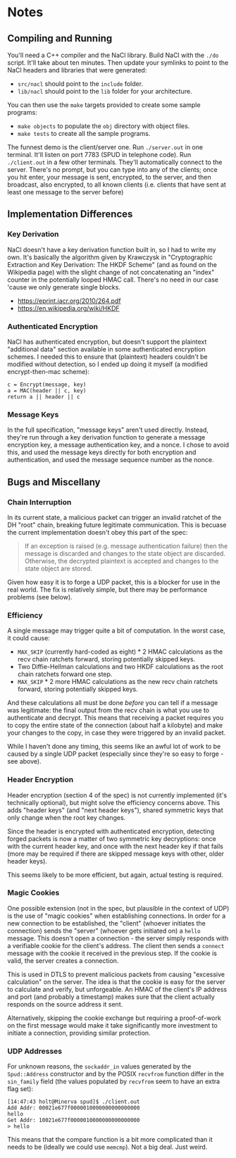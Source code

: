 # Notes

## Compiling and Running

You'll need a C++ compiler and the NaCl library.  Build NaCl with the `./do`
script.  It'll take about ten minutes.  Then update your symlinks to point to
the NaCl headers and libraries that were generated:
 - `src/nacl` should point to the `include` folder.
 - `lib/nacl` should point to the `lib` folder for your architecture.

You can then use the `make` targets provided to create some sample programs:
 - `make objects` to populate the `obj` directory with object files.
 - `make tests` to create all the sample programs.

The funnest demo is the client/server one.  Run `./server.out` in one terminal.
It'll listen on port 7783 (SPUD in telephone code).  Run `./client.out` in a few
other terminals.  They'll automatically connect to the server.  There's no
prompt, but you can type into any of the clients; once you hit enter, your
message is sent, encrypted, to the server, and then broadcast, also encrypted,
to all known clients (i.e. clients that have sent at least one message to the
server before)


## Implementation Differences

### Key Derivation

NaCl doesn't have a key derivation function built in, so I had to write my own.
It's basically the algorithm given by Krawczysk in "Cryptographic Extraction and
Key Derivation: The HKDF Scheme" (and as found on the Wikipedia page) with the
slight change of not concatenating an "index" counter in the potentially looped
HMAC call.  There's no need in our case 'cause we only generate single blocks.
 - https://eprint.iacr.org/2010/264.pdf
 - https://en.wikipedia.org/wiki/HKDF


### Authenticated Encryption

NaCl has authenticated encryption, but doesn't support the plaintext "additional
data" section available in some authenticated encryption schemes.  I needed this
to ensure that (plaintext) headers couldn't be modified without detection, so I
ended up doing it myself (a modified encrypt-then-mac scheme):

```
c = Encrypt(message, key)
a = MAC(header || c, key)
return a || header || c
```


### Message Keys

In the full specification, "message keys" aren't used directly. Instead, they're
run through a key derivation function to generate a message encryption key, a
message authentication key, and a nonce.  I chose to avoid this, and used the
message keys directly for both encryption and authentication, and used the
message sequence number as the nonce.


## Bugs and Miscellany

### Chain Interruption

In its current state, a malicious packet can trigger an invalid ratchet of the
DH "root" chain, breaking future legitimate communication.  This is becuase the
current implementation doesn't obey this part of the spec:

> If an exception is raised (e.g. message authentication failure) then the
> message is discarded and changes to the state object are discarded. Otherwise,
> the decrypted plaintext is accepted and changes to the state object are stored.

Given how easy it is to forge a UDP packet, this is a blocker for use in the
real world.  The fix is relatively simple, but there may be performance problems
(see below).


### Efficiency

A single message may trigger quite a bit of computation.  In the worst case, it
could cause:
 - `MAX_SKIP` (currently hard-coded as eight) * 2 HMAC calculations as the recv
   chain ratchets forward, storing potentially skipped keys.
 - Two Diffie-Hellman calculations and two HKDF calculations as the root chain
   ratchets forward one step.
 - `MAX_SKIP` * 2 more HMAC calculations as the new recv chain ratchets forward,
   storing potentially skipped keys.

And these calculations all must be done _before_ you can tell if a message was
legitimate: the final output from the recv chain is what you use to authenticate
and decrypt.  This means that receiving a packet requires you to copy the entire
state of the connection (about half a kilobyte) and make your changes to the
copy, in case they were triggered by an invalid packet.

While I haven't done any timing, this seems like an awful lot of work to be
caused by a single UDP packet (especially since they're so easy to forge - see
above).


### Header Encryption

Header encryption (section 4 of the spec) is not currently implemented (it's
technically optional), but might solve the efficiency concerns above.  This adds
"header keys" (and "next header keys"), shared symmetric keys that only change
when the root key changes.

Since the header is encrypted with authenticated encryption, detecting forged
packets is now a matter of two symmetric key decryptions: once with the current
header key, and once with the next header key if that fails (more may be
required if there are skipped message keys with other, older header keys).

This seems likely to be more efficient, but again, actual testing is required.


### Magic Cookies

One possible extension (not in the spec, but plausible in the context of UDP) is
the use of "magic cookies" when establishing connections.  In order for a new
connection to be established, the "client" (whoever initiates the connection)
sends the "server" (whoever gets initiated on) a `hello` message.  This doesn't
open a connection - the server simply responds with a verifiable cookie for the
client's address.  The client then sends a `connect` message with the cookie it
received in the previous step.  If the cookie is valid, the server creates a
connection.

This is used in DTLS to prevent malicious packets from causing "excessive
calculation" on the server.  The idea is that the cookie is easy for the server
to calculate and verify, but unforgeable.  An HMAC of the client's IP address
and port (and probably a timestamp) makes sure that the client actually responds
on the source address it sent.

Alternatively, skipping the cookie exchange but requiring a proof-of-work on the
first message would make it take significantly more investment to initiate a
connection, providing similar protection.


### UDP Addresses

For unknown reasons, the `sockaddr_in` values generated by the `Spud::Address`
constructor and by the POSIX `recvfrom` function differ in the `sin_family`
field (the values populated by `recvfrom` seem to have an extra flag set):

```
[14:47:43 holt@Minerva spud]$ ./client.out
Add Addr: 00021e677f0000010000000000000000
hello
Get Addr: 10021e677f0000010000000000000000
> hello
```

This means that the compare function is a bit more complicated than it needs to
be (ideally we could use `memcmp`).  Not a big deal.  Just weird.
